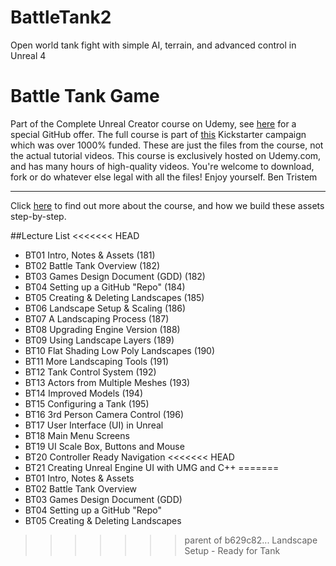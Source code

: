 # BattleTank2
Open world tank fight with simple AI, terrain, and advanced control in Unreal 4
# Battle Tank Game
Part of the Complete Unreal Creator course on Udemy, see [here](https://www.udemy.com/unrealcourse?couponCode=GitHubSpecial) for a special GitHub offer. The full course is part of [this](https://www.kickstarter.com/projects/bentristem/learn-to-make-video-games-unreal-developer-course) Kickstarter campaign which was over 1000% funded.
These are just the files from the course, not the actual tutorial videos. This course is exclusively hosted on Udemy.com, and has many hours of high-quality videos.
You're welcome to download, fork or do whatever else legal with all the files!
Enjoy yourself.
Ben Tristem

---
Click [here](https://www.udemy.com/unrealcourse?couponCode=GitHubSpecial) to find out more about the course, and how we build these assets step-by-step.

##Lecture List
<<<<<<< HEAD
* BT01 Intro, Notes & Assets (181)
* BT02 Battle Tank Overview (182)
* BT03 Games Design Document (GDD) (182)
* BT04 Setting up a GitHub "Repo" (184)
* BT05 Creating & Deleting Landscapes (185)
* BT06 Landscape Setup & Scaling (186)
* BT07 A Landscaping Process (187)
* BT08 Upgrading Engine Version (188)
* BT09 Using Landscape Layers (189)
* BT10 Flat Shading Low Poly Landscapes (190)
* BT11 More Landscaping Tools (191)
* BT12 Tank Control System (192)
* BT13 Actors from Multiple Meshes (193)
* BT14 Improved Models (194)
* BT15 Configuring a Tank (195)
* BT16 3rd Person Camera Control (196)
* BT17 User Interface (UI) in Unreal
* BT18 Main Menu Screens
* BT19 UI Scale Box, Buttons and Mouse
* BT20 Controller Ready Navigation
<<<<<<< HEAD
* BT21 Creating Unreal Engine UI with UMG and C++
=======
* BT01 Intro, Notes & Assets
* BT02 Battle Tank Overview
* BT03 Games Design Document (GDD)
* BT04 Setting up a GitHub "Repo"
* BT05 Creating & Deleting Landscapes
>>>>>>> parent of b629c82... Landscape Setup - Ready for Tank
